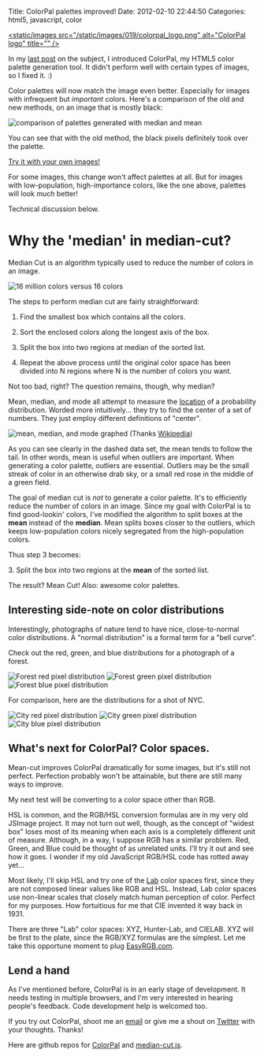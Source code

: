 Title: ColorPal palettes improved!
Date: 2012-02-10 22:44:50
Categories: html5, javascript, color

[<static/images src="/static/images/019/colorpal_logo.png" alt="ColorPal logo" title=""
/>](/projects/colorpal)


In my [last post](/2012/01/16/colorpal-alpha/) on the subject, I introduced
ColorPal, my HTML5 color palette generation tool.  It didn't perform well with
certain types of images, so I fixed it. :)

Color palettes will now match the image even better.  Especially for images
with infrequent but *important* colors.  Here's a comparison of the old and new
methods, on an image that is mostly black:

![comparison of palettes generated with median and
mean](/static/images/019/median-mean-comparison.png)

You can see that with the old method, the black pixels definitely took over the
palette.

[Try it with your own images!](/projects/colorpal)

For some images, this change won't affect palettes at all.  But for images with
low-population, high-importance colors, like the one above, palettes will look
*much* better!

Technical discussion below.

Why the 'median' in median-cut?
===============================

Median Cut is an algorithm typically used to reduce the number of colors in an
image.

![16 million colors versus 16 colors](/static/images/019/median-cut-example.png)

The steps to perform median cut are fairly straightforward:

  1. Find the smallest box which contains all the colors.
  
  2. Sort the enclosed colors along the longest axis of the box.
  
  3. Split the box into two regions at median of the sorted list.
  
  4. Repeat the above process until the original color space has been divided
     into N regions where N is the number of colors you want.

Not too bad, right?  The question remains, though, why median?

Mean, median, and mode all attempt to measure the
[location](http://en.wikipedia.org/wiki/Location_parameter) of a probability
distribution.  Worded more intuitively... they try to find the center of a set
of numbers.  They just employ different definitions of "center".

![mean, median, and mode graphed](/static/images/019/mean_median_mode.png)
(Thanks [Wikipedia](http://en.wikipedia.org/wiki/Median))

As you can see clearly in the dashed data set, the mean tends to follow the
tail.  In other words, mean is useful when outliers are important.  When
generating a color palette, outliers are essential.  Outliers may be the small
streak of color in an otherwise drab sky, or a small red rose in the middle of
a green field.

The goal of median cut is *not* to generate a color palette.  It's to
efficiently reduce the number of colors in an image.  Since my goal with
ColorPal is to find good-lookin' colors, I've modified the algorithm to split
boxes at the __mean__ instead of the __median__.  Mean splits boxes closer to
the outliers, which keeps low-population colors nicely segregated from the
high-population colors.

Thus step 3 becomes:

<div class="pygments_murphy syntax_highlight">
  3. Split the box into two regions at the <b>mean</b> of the sorted list.
</div>

The result?  Mean Cut!  Also: awesome color palettes.

Interesting side-note on color distributions
--------------------------------------------

Interestingly, photographs of nature tend to have nice, close-to-normal color
distributions.  A "normal distribution" is a formal term for a "bell curve".

Check out the red, green, and blue distributions for a photograph of a forest.

![Forest red   pixel distribution](/static/images/019/forest_r.png)
![Forest green pixel distribution](/static/images/019/forest_g.png)
![Forest blue  pixel distribution](/static/images/019/forest_b.png)

For comparison, here are the distributions for a shot of NYC.

![City   red   pixel distribution](/static/images/019/city_r.png)
![City   green pixel distribution](/static/images/019/city_g.png)
![City   blue  pixel distribution](/static/images/019/city_b.png)

What's next for ColorPal?  Color spaces.
----------------------------------------

Mean-cut improves ColorPal dramatically for some images, but it's still not
perfect.  Perfection probably won't be attainable, but there are still many
ways to improve.

My next test will be converting to a color space other than RGB.

HSL is common, and the RGB/HSL conversion formulas are in my very old JSImage
project.  It may not turn out well, though, as the concept of "widest box"
loses most of its meaning when each axis is a completely different unit of
measure.  Although, in a way, I suppose RGB has a similar problem.  Red, Green,
and Blue could be thought of as unrelated units.  I'll try it out and see how
it goes.  I wonder if my old JavaScript RGB/HSL code has rotted away yet...

Most likely, I'll skip HSL and try one of the
[Lab](http://en.wikipedia.org/wiki/Lab_color_space) color spaces first, since
they are not composed linear values like RGB and HSL.  Instead, Lab color
spaces use non-linear scales that closely match human perception of color.
Perfect for my purposes.  How fortuitious for me that CIE invented it way back
in 1931.

There are three "Lab" color spaces: XYZ, Hunter-Lab,
and CIELAB.  XYZ will be first to the plate, since the RGB/XYZ formulas are
the simplest.  Let me take this opportune moment to plug
[EasyRGB.com](http://www.easyrgb.com/index.php?X=MATH).

Lend a hand
-----------

As I've mentioned before, ColorPal is in an early stage of development.  It
needs testing in multiple browsers, and I'm very interested in hearing people's
feedback.  Code development help is welcomed too.

If you try out ColorPal, shoot me an [email](mailto:mwc@clayto.org)
or give me a shout on [Twitter](https://twitter.com/#!/mwcz) with your
thoughts.  Thanks!

Here are github repos for [ColorPal](https://github.com/mwcz/ColorPal) and
[median-cut.js](https://github.com/mwcz/median-cut-js).
